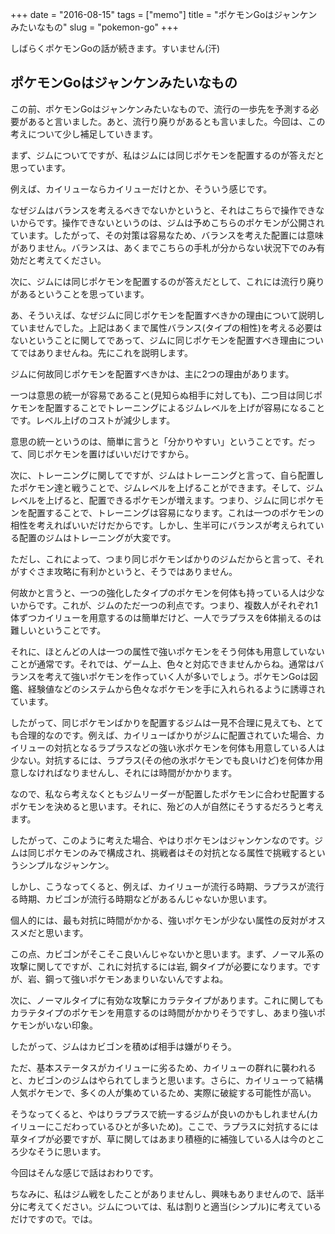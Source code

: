 +++
date = "2016-08-15"
tags =  ["memo"]
title = "ポケモンGoはジャンケンみたいなもの"
slug = "pokemon-go"
+++

しばらくポケモンGoの話が続きます。すいません(汗)

## ポケモンGoはジャンケンみたいなもの    

この前、ポケモンGoはジャンケンみたいなもので、流行の一歩先を予測する必要があると言いました。あと、流行り廃りがあるとも言いました。今回は、この考えについて少し補足していきます。

まず、ジムについてですが、私はジムには同じポケモンを配置するのが答えだと思っています。

例えば、カイリューならカイリューだけとか、そういう感じです。

なぜジムはバランスを考えるべきでないかというと、それはこちらで操作できないからです。操作できないというのは、ジムは予めこちらのポケモンが公開されています。したがって、その対策は容易なため、バランスを考えた配置には意味がありません。バランスは、あくまでこちらの手札が分からない状況下でのみ有効だと考えてください。

次に、ジムには同じポケモンを配置するのが答えだとして、これには流行り廃りがあるということを思っています。

あ、そういえば、なぜジムに同じポケモンを配置すべきかの理由について説明していませんでした。上記はあくまで属性バランス(タイプの相性)を考える必要はないということに関してであって、ジムに同じポケモンを配置すべき理由についてではありませんね。先にこれを説明します。

ジムに何故同じポケモンを配置すべきかは、主に2つの理由があります。

一つは意思の統一が容易であること(見知らぬ相手に対しても)、二つ目は同じポケモンを配置することでトレーニングによるジムレベルを上げが容易になることです。レベル上げのコストが減少します。

意思の統一というのは、簡単に言うと「分かりやすい」ということです。だって、同じポケモンを置けばいいだけですから。

次に、トレーニングに関してですが、ジムはトレーニングと言って、自ら配置したポケモン達と戦うことで、ジムレベルを上げることができます。そして、ジムレベルを上げると、配置できるポケモンが増えます。つまり、ジムに同じポケモンを配置することで、トレーニングは容易になります。これは一つのポケモンの相性を考えればいいだけだからです。しかし、生半可にバランスが考えられている配置のジムはトレーニングが大変です。

ただし、これによって、つまり同じポケモンばかりのジムだからと言って、それがすぐさま攻略に有利かというと、そうではありません。

何故かと言うと、一つの強化したタイプのポケモンを何体も持っている人は少ないからです。これが、ジムのただ一つの利点です。つまり、複数人がそれぞれ1体ずつカイリューを用意するのは簡単だけど、一人でラプラスを6体揃えるのは難しいということです。

それに、ほとんどの人は一つの属性で強いポケモンをそう何体も用意していないことが通常です。それでは、ゲーム上、色々と対応できませんからね。通常はバランスを考えて強いポケモンを作っていく人が多いでしょう。ポケモンGoは図鑑、経験値などのシステムから色々なポケモンを手に入れられるように誘導されています。

したがって、同じポケモンばかりを配置するジムは一見不合理に見えても、とても合理的なのです。例えば、カイリューばかりがジムに配置されていた場合、カイリューの対抗となるラプラスなどの強い氷ポケモンを何体も用意している人は少ない。対抗するには、ラプラス(その他の氷ポケモンでも良いけど)を何体か用意しなければなりませんし、それには時間がかかります。

なので、私なら考えなくともジムリーダーが配置したポケモンに合わせ配置するポケモンを決めると思います。それに、殆どの人が自然にそうするだろうと考えます。

したがって、このように考えた場合、やはりポケモンはジャンケンなのです。ジムは同じポケモンのみで構成され、挑戦者はその対抗となる属性で挑戦するというシンプルなジャンケン。

しかし、こうなってくると、例えば、カイリューが流行る時期、ラプラスが流行る時期、カビゴンが流行る時期などがあるんじゃないか思います。

個人的には、最も対抗に時間がかかる、強いポケモンが少ない属性の反対がオススメだと思います。

この点、カビゴンがそこそこ良いんじゃないかと思います。まず、ノーマル系の攻撃に関してですが、これに対抗するには岩, 鋼タイプが必要になります。ですが、岩、鋼って強いポケモンあまりいないんですよね。

次に、ノーマルタイプに有効な攻撃にカラテタイプがあります。これに関してもカラテタイプのポケモンを用意するのは時間がかかりそうですし、あまり強いポケモンがいない印象。

したがって、ジムはカビゴンを積めば相手は嫌がりそう。

ただ、基本ステータスがカイリューに劣るため、カイリューの群れに襲われると、カビゴンのジムはやられてしまうと思います。さらに、カイリューって結構人気ポケモンで、多くの人が集めているため、実際に破綻する可能性が高い。

そうなってくると、やはりラプラスで統一するジムが良いのかもしれません(カイリューにこだわっているひとが多いため)。ここで、ラプラスに対抗するには草タイプが必要ですが、草に関してはあまり積極的に補強している人は今のところ少なそうに思います。

今回はそんな感じで話はおわりです。

ちなみに、私はジム戦をしたことがありませんし、興味もありませんので、話半分に考えてください。ジムについては、私は割りと適当(シンプル)に考えているだけですので。では。
